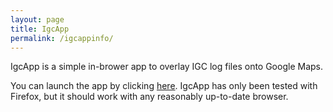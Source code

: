 ```yaml
---
layout: page
title: IgcApp
permalink: /igcappinfo/
---
```


IgcApp is a simple in-brower app to overlay IGC log files onto Google Maps.

You can launch the app by clicking [here]({{site-url}}/igcapp). IgcApp
has only been tested with Firefox, but it should work with any reasonably
up-to-date browser.
